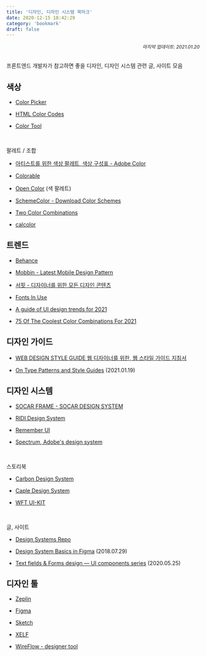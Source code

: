 ```yaml
---
title: '디자인, 디자인 시스템 북마크'
date: 2020-12-15 18:42:29
category: 'bookmark'
draft: false
---
```


<div style="font-size: 12px; font-style: italic; text-align: right;">
마지막 업데이트: 2021.01.20
</div>

<br />

프론트엔드 개발자가 참고하면 좋을 디자인, 디자인 시스템 관련 글, 사이트 모음

## 색상

- [Color Picker](http://www.flatuicolorpicker.com/)

- [HTML Color Codes](https://htmlcolorcodes.com/)

- [Color Tool](https://material.io/resources/color/)

<br />

<p>팔레트 / 조합</p>

- [아티스트를 위한 색상 팔레트, 색상 구성표 - Adobe Color](https://color.adobe.com/ko/explore)

- [Colorable](https://colorable.jxnblk.com/5a6049/d2cfba)

- [Open Color](https://yeun.github.io/open-color/) (색 팔레트)

- [SchemeColor - Download Color Schemes](https://www.schemecolor.com/)

- [Two Color Combinations](https://2colors.colorion.co/)

- [calcolor](https://calcolor.co/)

## 트렌드

- [Behance](https://www.behance.net/)

- [Mobbin - Latest Mobile Design Pattern](https://mobbin.design/)

- [서핏 - 디자이너를 위한 모든 디자인 콘텐츠](https://www.surfit.io/)

- [Fonts In Use](https://fontsinuse.com/)

- [A guide of UI design trends for 2021](https://uxdesign.cc/a-guide-of-ui-design-trends-for-2021-637ac038cb99)

- [75 Of The Coolest Color Combinations For 2021](https://www.designwizard.com/blog/design-trends/colour-combination)

## 디자인 가이드

- [WEB DESIGN STYLE GUIDE 웹 디자이너를 위한, 웹 스타일 가이드 지침서](http://styleguide.co.kr/index.php)

- [On Type Patterns and Style Guides](https://css-tricks.com/on-type-patterns-and-style-guides/) (2021.01.19)

## 디자인 시스템

- [SOCAR FRAME - SOCAR DESIGN SYSTEM](https://socarframe.socar.kr/8bb3aba4a/p/5857a5-socar-frame)

- [RIDI Design System](https://ridi.design/)

- [Remember UI](https://dramancompany.github.io/remember-ui/)

- [Spectrum, Adobe's design system](https://spectrum.adobe.com/)

<br />

<p>스토리북</p>

- [Carbon Design System](https://www.carbondesignsystem.com/)

- [Caple Design System](https://design.caple.ai/?path=/story/*)

- [WFT UI-KIT](https://uikit.wfp.org/docs/index.html?path=/story/getting-started-intro--page)

<br />

<p>글, 사이트</p>

- [Design Systems Repo](https://designsystemsrepo.com/)

- [Design System Basics in Figma](https://uxdesign.cc/design-system-basics-in-figma-6e66fbb5de85) (2018.07.29)

- [Text fields & Forms design — UI components series](https://uxdesign.cc/text-fields-forms-design-ui-components-series-2b32b2beebd0) (2020.05.25)

## 디자인 툴

- [Zeplin](https://zeplin.io/)

- [Figma](https://www.figma.com/)

- [Sketch](https://www.sketch.com/)

- [XELF](https://xelf.io/)

- [WireFlow - designer tool](https://wireflow.co/)
